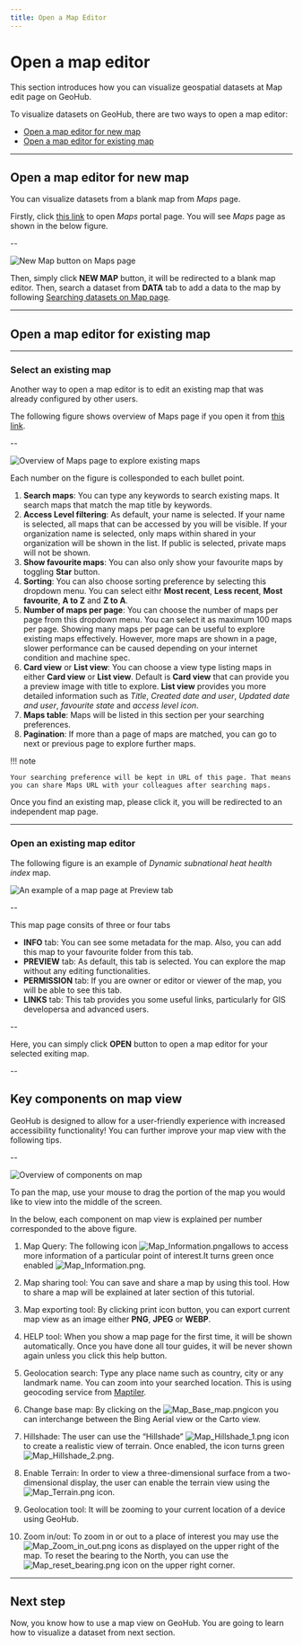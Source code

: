 ```yaml
---
title: Open a Map Editor
---
```


# Open a map editor

This section introduces how you can visualize geospatial datasets at Map edit page on GeoHub.

To visualize datasets on GeoHub, there are two ways to open a map editor:

- [Open a map editor for new map](#open-a-map-editor-for-new-map)
- [Open a map editor for existing map](#open-a-map-editor-for-existing-map)

---

## Open a map editor for new map

You can visualize datasets from a blank map from _Maps_ page.

Firstly, click [this link](https://geohub.data.undp.org/maps) to open _Maps_ portal page. You will see _Maps_ page as shown in the below figure.

--

![New Map button on Maps page](../assets/visualization/maps_new_map.png)

<!-- .element style="height: 300px" -->

Then, simply click **NEW MAP** button, it will be redirected to a blank map editor. Then, search a dataset from **DATA** tab to add a data to the map by following [Searching datasets on Map page](../data/search_datasets_on_map.md).

---

## Open a map editor for existing map

---

### Select an existing map

Another way to open a map editor is to edit an existing map that was already configured by other users.

The following figure shows overview of Maps page if you open it from [this link](https://geohub.data.undp.org/maps).

--

![Overview of Maps page to explore existing maps](../assets/visualization/maps_explore_maps.png)

<!-- .element style="height: 500px" -->

<hidden>

Each number on the figure is collesponded to each bullet point.

1. **Search maps**: You can type any keywords to search existing maps. It search maps that match the map title by keywords.
2. **Access Level filtering**: As default, your name is selected. If your name is selected, all maps that can be accessed by you will be visible. If your organization name is selected, only maps within shared in your organization will be shown in the list. If public is selected, private maps will not be shown.
3. **Show favourite maps**: You can also only show your favourite maps by toggling **Star** button.
4. **Sorting**: You can also choose sorting preference by selecting this dropdown menu. You can select eithr **Most recent**, **Less recent**, **Most favourite**, **A to Z** and **Z to A**.
5. **Number of maps per page**: You can choose the number of maps per page from this dropdown menu. You can select it as maximum 100 maps per page. Showing many maps per page can be useful to explore existing maps effectively. However, more maps are shown in a page, slower performance can be caused depending on your internet condition and machine spec.
6. **Card view** or **List view**: You can choose a view type listing maps in either **Card view** or **List view**. Default is **Card view** that can provide you a preview image with title to explore. **List view** provides you more detailed information such as _Title_, _Created date and user_, _Updated date and user_, _favourite state_ and _access level icon_.
7. **Maps table**: Maps will be listed in this section per your searching preferences.
8. **Pagination**: If more than a page of maps are matched, you can go to next or previous page to explore further maps.

</hidden>

<hidden>

!!! note

    Your searching preference will be kept in URL of this page. That means you can share Maps URL with your colleagues after searching maps.

</hidden>

Once you find an existing map, please click it, you will be redirected to an independent map page.

---

### Open an existing map editor

The following figure is an example of _Dynamic subnational heat health index_ map.

![An example of a map page at Preview tab](../assets/visualization/maps_map_preview.png)

<!-- .element style="height: 500px" -->

--

This map page consits of three or four tabs

- **INFO** tab: You can see some metadata for the map. Also, you can add this map to your favourite folder from this tab.
- **PREVIEW** tab: As default, this tab is selected. You can explore the map without any editing functionalities.
- **PERMISSION** tab: If you are owner or editor or viewer of the map, you will be able to see this tab.
- **LINKS** tab: This tab provides you some useful links, particularly for GIS developersa and advanced users.

--

Here, you can simply click **OPEN** button to open a map editor for your selected exiting map.

--

## Key components on map view

GeoHub is designed to allow for a user-friendly experience with increased accessibility functionality! You can further improve your map view with the following tips.

--

![Overview of components on map](../assets/visualization/maps_map_overview.png)

<!-- .element style="height: 500px" -->

To pan the map, use your mouse to drag the portion of the map you would like to view into the middle of the screen.

<hidden>

In the below, each component on map view is explained per number corresponded to the above figure.

1. Map Query: The following icon ![Map_Information.png](../assets/visualization/Map_Information.png)allows to access more information of a particular point of interest.It turns green once enabled ![Map_Information.png](../assets/visualization/Map_Information1.png).

2. Map sharing tool: You can save and share a map by using this tool. How to share a map will be explained at later section of this tutorial.

3. Map exporting tool: By clicking print icon button, you can export current map view as an image either **PNG**, **JPEG** or **WEBP**.

4. HELP tool: When you show a map page for the first time, it will be shown automatically. Once you have done all tour guides, it will be never shown again unless you click this help button.

5. Geolocation search: Type any place name such as country, city or any landmark name. You can zoom into your searched location. This is using geocoding service from [Maptiler](https://cloud.maptiler.com).

6. Change base map: By clicking on the ![Map_Base_map.png](../assets/visualization/Map_Base_map.png)icon you can interchange between the Bing Aerial view or the Carto view.

7. Hillshade: The user can use the “Hillshade” ![Map_Hillshade_1.png](../assets/visualization/Map_Hillshade_1.png) icon to create a realistic view of terrain. Once enabled, the icon turns green ![Map_Hillshade_2.png](../assets/visualization/Map_Hillshade_2.png).

8. Enable Terrain: In order to view a three-dimensional surface from a two-dimensional display, the user can enable the terrain view using the ![Map_Terrain.png](../assets/visualization/Map_Terrain.png) icon.

9. Geolocation tool: It will be zooming to your current location of a device using GeoHub.

10. Zoom in/out: To zoom in or out to a place of interest you may use the ![Map_Zoom_in_out.png](../assets/visualization/Map_Zoom_in_out.png) icons as displayed on the upper right of the map. To reset the bearing to the North, you can use the ![Map_reset_bearing.png](../assets/visualization/Map_reset_bearing.png) icon on the upper right corner.

</hidden>

---

## Next step

Now, you know how to use a map view on GeoHub. You are going to learn how to visualize a dataset from next section.
